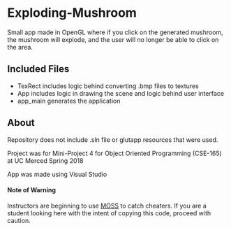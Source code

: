 # Exploding-Mushroom
Small app made in OpenGL where if you click on the generated mushroom, the mushroom will explode, and the user will no longer be able to click on the area.

## Included Files
* TexRect includes logic behind converting .bmp files to textures
* App includes logic in drawing the scene and logic behind user interface
* app_main generates the application

## About
Repository does not include .sln file or glutapp resources that were used.

Project was for Mini-Project 4 for Object Oriented Programming (CSE-165) at UC Merced Spring 2018

App was made using Visual Studio

#### Note of Warning
Instructors are beginning to use [MOSS](https://theory.stanford.edu/~aiken/moss/) to catch cheaters. If you are a student looking here with the intent of copying this code, proceed with caution.

